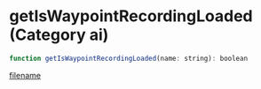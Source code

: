 # getIsWaypointRecordingLoaded (Category ai)

```js
function getIsWaypointRecordingLoaded(name: string): boolean
```

[filename](getIsWaypointRecordingLoaded_m.md ':include')